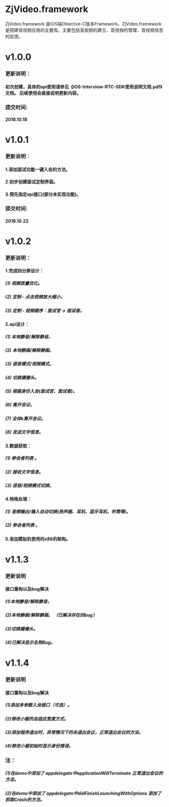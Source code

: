 # ZjVideo.framework

ZjVideo.framework 是iOS端Obective-C版本Framework。ZjVideo.framework 是搭建音视频应用的主要库。主要包括音视频的建立、音视频的管理、音视频信息的反馈。

# v1.0.0
### 更新说明：
#### 初次创建，具体的api使用请参见《iOS-Interview-RTC-SDK使用说明文档.pdf》文档。  后续使用会直接说明更新内容。
### 提交时间:
#### 2018.10.18

# v1.0.1
### 更新说明： 
#### 1.添加面试功能一键入会的方法。
#### 2.初步创建面试定制界面。
#### 3.预先指定api接口(部分未实现功能)。
### 提交时间:
#### 2018.10.22

# v1.0.2
### 更新说明：
#### 1.完成四分屏设计：
##### (1) 视频质量优化。
##### (2) 定制 - 点击视频放大缩小。
##### (3) 定制 - 视频顺序：面试官 ->  面试者。
#### 2.api设计：
##### (1) 本地静音/解除静音。
##### (2) 本地静画/解除静画。
##### (3) 语音模式/视频模式。
##### (4) 切换摄像头。
##### (5) 根据身份入会(面试官、面试者)。
##### (6) 离开会议。
##### (7) 全体k离开会议。
##### (8) 发送文字信息。
#### 3.数据获取：
##### (1) 参会者列表 。
##### (2) 接收文字信息。
##### (3) 语音/视频模式切换。
#### 4.特殊处理：
##### (1) 音频输出/输入自动切换(扬声器、耳机、蓝牙耳机、听筒等)。
##### (2) 参会者列表 。
#### 5.添加模拟机使用的x86的架构。


# v1.1.3
### 更新说明
#### 接口重构以及bug解决
##### (1)本地静音/解除静音。 
##### (2)本地静画/解除静画。 （已解决存在的bug）
##### (3)切换摄像头。
##### (4)已解决显示名称Bug。

# v1.1.4
### 更新说明
#### 接口重构以及bug解决
##### (1)添加多参数入会接口（可选）。
##### (2)修改小窗的自适应宽度方式。
##### (3)添加程序退出时，异常情况下的未退出会议，正常退出会议的方法。
##### (4)修改小窗初始时显示身份错误。
### 注：
##### (1)在demo中添加了 appdelegate中applicationWillTerminate 正常退出会议的方法。
##### (2)在demo中添加了 appdelegate中didFinishLaunchingWithOptions 添加了抓取Crash的方法。





